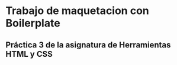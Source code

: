 # Trabajo de maquetacion con Boilerplate

## Práctica 3 de la asignatura de Herramientas HTML y CSS
